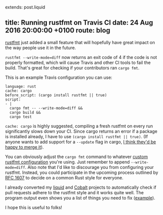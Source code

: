 extends: post.liquid

title:   Running rustfmt on Travis CI
date:    24 Aug 2016 20:00:00 +0100
route:   blog
---

[rustfmt](https://github.com/rust-lang-nursery/rustfmt) just added a small feature that will hopefully have great impact on the way people use it in the future.

`rustfmt --write-mode=diff` now returns an exit code of 4 if the code is not properly formatted, which will cause Travis and other CI tools to fail the build. That's great for checking if your contributors ran `cargo fmt`.

This is an example Travis configuration you can use:

```
language: rust
cache: cargo
before_script: (cargo install rustfmt || true)
script:
- |
  cargo fmt -- --write-mode=diff &&
  cargo build &&
  cargo test
```

`cache: cargo` is highly suggested, compiling a fresh rustfmt on every run significantly slows down your CI.
Since cargo returns an error if a package is installed already, I have to use `(cargo install rustfmt || true)`.
(If anyone wants to add support for a `--update` flag in cargo, [I think they'd be happy to merge it](https://github.com/rust-lang/cargo/pull/2405#issuecomment-195475633)).

You can obviously adjust the `cargo fmt` command to whatever [custom rustfmt configuration](https://github.com/rust-lang-nursery/rustfmt#configuring-rustfmt) you're using. Just remember to append `--write-mode=diff`. Also note that I'd like to discourage you from configuring your rustfmt. Instead, you could participate in the upcoming process outlined by [RFC 1607](https://github.com/rust-lang/rfcs/blob/master/text/1607-style-rfcs.md) to decide on a common Rust style for everyone.

I already converted my [liquid](https://travis-ci.org/cobalt-org/liquid-rust) and [Cobalt](https://github.com/cobalt-org/cobalt.rs) projects to automatically check if pull requests adhere to the rustfmt style and it works quite well. The program output even shows you a list of things you need to fix ([example](https://travis-ci.org/cobalt-org/liquid-rust/jobs/143378751#L263)).

I hope this is useful to folks!
